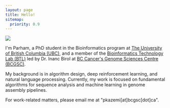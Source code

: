 ```yaml
---
layout: page
title: Hello!
sitemap:
  priority: 0.9
---
```


<img src="{{ '/assets/img/avatar.jpeg' | prepend: site.baseurl }}" id="about-img">

I'm Parham, a PhD student in the Bioinformatics program at [The University of British Columbia (UBC)](https://www.bioinformatics.ubc.ca/), and a member of the [Bioinformatics Technology Lab (BTL)](https://www.birollab.ca/) led by Dr. Inanc Birol at [BC Cancer's Genome Sciences Centre (BCGSC)](https://www.bcgsc.ca/).

My background is in algorithm design, deep reinforcement learning, and natural language processing. Currently, my work is focused on fundamental algorithms for sequence analysis and machine learning in genome assembly pipelines.

For work-related matters, please email me at "pkazemi[at]bcgsc[dot]ca".
